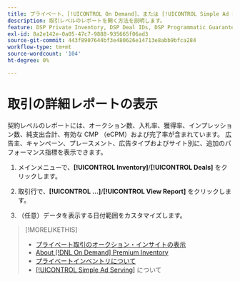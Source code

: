 ```yaml
---
title: プライベート、[!UICONTROL On Demand]、または [!UICONTROL Simple Ad Serving] ースの取引の詳細レポートを表示します
description: 取引レベルのレポートを開く方法を説明します。
feature: DSP Private Inventory, DSP Deal IDs, DSP Programmatic Guaranteed Deals, DSP On Demand Inventory, DSP Simple Ad Serving
exl-id: 8a2e142e-0a05-47c7-9888-935665f06ad3
source-git-commit: 443f8907644bf3e480626e14713e8abb9bfca284
workflow-type: tm+mt
source-wordcount: '104'
ht-degree: 0%

---
```


# 取引の詳細レポートの表示

契約レベルのレポートには、オークション数、入札率、獲得率、インプレッション数、純支出合計、有効な CMP （eCPM）および完了率が含まれています。 広告主、キャンペーン、プレースメント、広告タイプおよびサイト別に、追加のパフォーマンス指標を表示できます。

1. メインメニューで、**[!UICONTROL Inventory]**/**[!UICONTROL Deals]** をクリックします。

1. 取引行で、**[!UICONTROL ...]**/**[!UICONTROL View Report]** をクリックします。

1. （任意）データを表示する日付範囲をカスタマイズします。

>[!MORELIKETHIS]
>
>* [ プライベート取引のオークション・インサイトの表示 ](/help/dsp/inventory/private-deal-auction-insights.md)
>* [About [!DNL On Demand] Premium Inventory](on-demand-inventory-about.md)
>* [ プライベートインベントリについて ](private-inventory-about.md)
>* [[!UICONTROL Simple Ad Serving]](simple-deal-about.md) について
